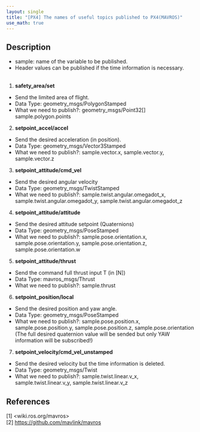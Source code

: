 ```yaml
---
layout: single
title: "[PX4] The names of useful topics published to PX4(MAVROS)"
use_math: true
---
```


## Description
* sample: name of the variable to be published. <br>
* Header values can be published if the time information is necessary. <br><br>
1. **safety_area/set**
* Send the limited area of flight.
* Data Type: geometry_msgs/PolygonStamped
* What we need to publish?: geometry_msgs/Point32[] sample.polygon.points
2. **setpoint_accel/accel**
* Send the desired acceleration (in position).
* Data Type: geometry_msgs/Vector3Stamped
* What we need to publish?: sample.vector.x, sample.vector.y, sample.vector.z
3. **setpoint_attitude/cmd_vel**
* Send the desired angular velocity 
* Data Type: geometry_msgs/TwistStamped
* What we need to publish?: sample.twist.angular.omegadot_x, sample.twist.angular.omegadot_y, sample.twist.angular.omegadot_z
4. **setpoint_attitude/attitude**
* Send the desired attitude setpoint (Quaternions)
* Data Type: geometry_msgs/PoseStamped
* What we need to publish?: sample.pose.orientation.x, sample.pose.orientation.y, sample.pose.orientation.z, sample.pose.orientation.w
5. **setpoint_attitude/thrust**
* Send the command full thrust input T (in [N])
* Data Type: mavros_msgs/Thrust
* What we need to publish?: sample.thrust
6. **setpoint_position/local**
* Send the desired position and yaw angle.
* Data Type: geometry_msgs/PoseStamped
* What we need to publish?: sample.pose.position.x, sample.pose.position.y, sample.pose.position.z, sample.pose.orientation (The full desired quaternion value will be sended but only YAW information will be subscribed!) 
7. **setpoint_velocity/cmd_vel_unstamped**
* Send the desired velocity but the time information is deleted. 
* Data Type: geometry_msgs/Twist
* What we need to publish?: sample.twist.linear.v_x, sample.twist.linear.v_y, sample.twist.linear.v_z

## References
[1] <wiki.ros.org/mavros> <br>
[2] <https://github.com/mavlink/mavros> <br>
